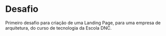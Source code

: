 # Desafio
Primeiro desafio para criação de uma Landing Page, para uma empresa de arquitetura, do curso de tecnologia da Escola DNC.
